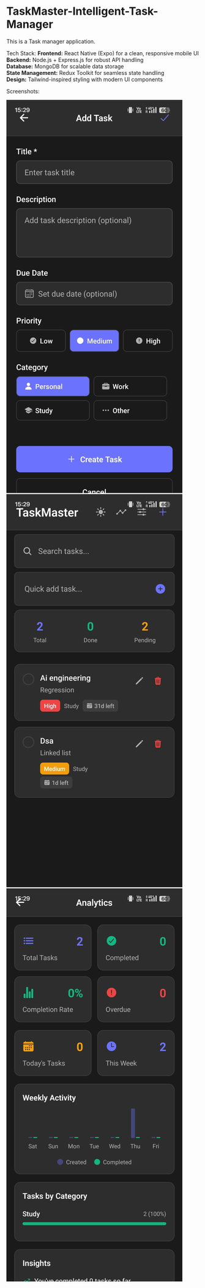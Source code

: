 # TaskMaster-Intelligent-Task-Manager

This is a Task manager application.

 Tech Stack:
 **Frontend:** React Native (Expo) for a clean, responsive mobile UI  
 **Backend:** Node.js + Express.js for robust API handling  
 **Database:** MongoDB for scalable data storage  
 **State Management:** Redux Toolkit for seamless state handling  
 **Design:** Tailwind-inspired styling with modern UI components  


Screenshots:

![Home Screen](screenshots/S1.jpeg)
![Tasks Screen](screenshots/S2.jpeg)
![Analytics Screen](screenshots/S3.jpeg)
